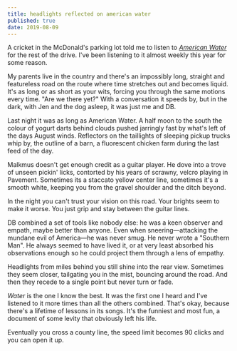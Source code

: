 ```yaml
---
title: headlights reflected on american water
published: true
date: 2019-08-09
---
```


A cricket in the McDonald's parking lot told me to listen to [_American
Water_][aw]
for the rest of the drive. I've been listening to it almost weekly this year
for some reason.

My parents live in the country and there's an impossibly long, straight and
featureless road on the route where time stretches out and becomes liquid. It's
as long or as short as your wits, forcing you through the same motions every
time. "Are we there yet?" With a conversation it speeds by, but in the dark,
with Jen and the dog asleep, it was just me and DB.

Last night it was as long as American Water. A half moon to the south the
colour of yogurt darts behind clouds pushed jarringly fast by what's left of
the days August winds. Reflectors on the taillights of sleeping pickup trucks
whip by, the outline of a barn, a fluorescent chicken farm during the last
feed of the day.

Malkmus doesn't get enough credit as a guitar player. He dove into a
trove of unseen pickin' licks, contorted by his years of scrawny, velcro
playing in Pavement. Sometimes its a staccato yellow center line, sometimes it's
a smooth white, keeping you from the gravel shoulder and the ditch beyond.

In the night you can't trust your vision on this road. Your brights seem to make
it worse. You just grip and stay between the guitar lines.

DB combined a set of tools like nobody else: he was a keen observer and
empath, maybe better than anyone. Even when sneering—attacking the
mundane evil of America—he was never smug. He never wrote a "Southern Man". He
always seemed to have lived it, or at very least absorbed his observations
enough so he could project them through a lens of empathy.

Headlights from miles behind you still shine into the rear view. Sometimes they
seem closer, tailgating you in the mist, bouncing around the road. And then
they recede to a single point but never turn or fade.

_Water_ is the one I know the best. It was the first one I heard and I've listened
to it more times than all the others combined. That's okay, because there's a
lifetime of lessons in its songs. It's the funniest and most fun, a document of
some levity that obviously left his life.

Eventually you cross a county line, the speed limit becomes 90 clicks and
you can open it up.

[aw]:https://en.wikipedia.org/wiki/American_Water_(album)
